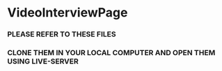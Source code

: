 # VideoInterviewPage

### PLEASE REFER TO THESE FILES<br />

### CLONE THEM IN YOUR LOCAL COMPUTER AND OPEN THEM USING LIVE-SERVER<br />
